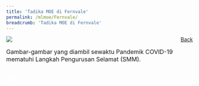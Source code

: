 ```yaml
---
title: 'Tadika MOE di Fernvale'
permalink: /mlmoe/Fernvale/
breadcrumb: 'Tadika MOE di Fernvale'
---
```

<!-- Global site tag (gtag.js) - Google Ads: 726049306 -->
<script async src="https://www.googletagmanager.com/gtag/js?id=AW-726049306"></script>
<script>
  window.dataLayer = window.dataLayer || [];
  function gtag(){dataLayer.push(arguments);}
  gtag('js', new Date());

  gtag('config', 'AW-726049306');
</script>
<a href="/exhibits/pameran-bahasa-melayu-malay-language-exhibitions-c/preschool/" style="float:right;">Back</a>
 <img src="/images/Fernvale_ML_Final.jpg"> <br/>
 <p style="font-size:16px;">Gambar-gambar yang diambil sewaktu Pandemik COVID-19 mematuhi Langkah Pengurusan Selamat (SMM).</p> <br/>

<div class="btntop"><a href="#top" style="text-decoration:none;"><span style="color:white"><b>Top</b></span></a></div>
